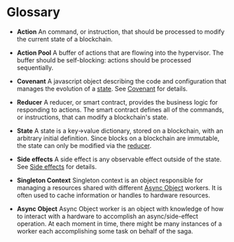 # Glossary

* <a name="action"></a>**Action**
  An command, or instruction, that should be processed to modify the
  current state of a blockchain.

* <a name="action_pool"></a>**Action Pool**
  A buffer of actions that are flowing into the hypervisor. The buffer
  should be self-blocking: actions should be processed sequentially.

* <a name="covenant"></a>**Covenant**
  A javascript object describing the code and configuration that manages
  the evolution of a [state](#state). See [Covenant](covenant.md) for
  details.

* <a name="reducer"></a>**Reducer**
  A reducer, or smart contract, provides the business logic for
  responding to actions. The smart contract defines all of the commands,
  or instructions, that can modify a blockchain's state.

* <a name="state"></a>**State**
  A state is a key->value dictionary, stored on a blockchain, with an
  arbitrary initial definition. Since blocks on a blockchain are
  immutable, the state can only be modified via the [reducer](#reducer).

* <a name="side_effects"></a>**Side effects**
  A side effect is any observable effect outside of the state. See [Side
  effects](side_effects.md) for details.

* <a name="singleton_context"></a>**Singleton Context**
  Singleton context is an object responsible for managing a resources shared with different [Async Object](#async-object) workers. It is often used to cache information or handles to hardware resources.

* <a name="async_object"></a>**Async Object**
  Async Object worker is an object with knowledge of how to interact with a hardware to accomplish an async/side-effect operation. At each moment in time, there might be many instances of a worker each accomplishing some task on behalf of the saga.
